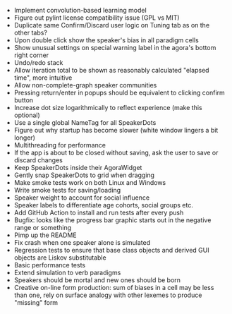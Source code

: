 * Implement convolution-based learning model
* Figure out pylint license compatibility issue (GPL vs MIT)
* Duplicate same Confirm/Discard user logic on Tuning tab as on the other tabs?
* Upon double click show the speaker's bias in all paradigm cells
* Show unusual settings on special warning label in the agora's bottom right corner
* Undo/redo stack
* Allow iteration total to be shown as reasonably calculated "elapsed time", more intuitive
* Allow non-complete-graph speaker communities
* Pressing return/enter in popups should be equivalent to clicking confirm button
* Increase dot size logarithmically to reflect experience (make this optional)
* Use a single global NameTag for all SpeakerDots
* Figure out why startup has become slower (white window lingers a bit longer)
* Multithreading for performance
* If the app is about to be closed without saving, ask the user to save or discard changes
* Keep SpeakerDots inside their AgoraWidget
* Gently snap SpeakerDots to grid when dragging
* Make smoke tests work on both Linux and Windows
* Write smoke tests for saving/loading
* Speaker weight to account for social influence
* Speaker labels to differentiate age cohorts, social groups etc.
* Add GitHub Action to install and run tests after every push
* Bugfix: looks like the progress bar graphic starts out in the negative range or something
* Pimp up the README
* Fix crash when one speaker alone is simulated
* Regression tests to ensure that base class objects and derived GUI objects are Liskov substitutable
* Basic performance tests
* Extend simulation to verb paradigms
* Speakers should be mortal and new ones should be born
* Creative on-line form production: sum of biases in a cell may be less than one, rely on surface analogy with other lexemes to produce "missing" form
